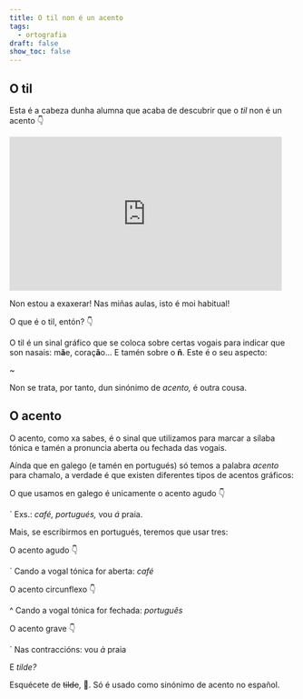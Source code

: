 ```yaml
---
title: O til non é un acento
tags:
  - ortografia
draft: false
show_toc: false
---
```

## O til
Esta é a cabeza dunha alumna que acaba de descubrir que o *til* non é un acento 👇

<iframe src="https://giphy.com/embed/l4FGvUYI0tETAQwGk" width="480" height="271" style="" frameBorder="0" class="giphy-embed" allowFullScreen></iframe>

Non estou a exaxerar! Nas miñas aulas, isto é moi habitual!

O que é o til, entón? 👇

O til é un sinal gráfico que se coloca sobre certas vogais para indicar que son nasais: m**ã**e, coraç**ã**o...
E tamén sobre o **ñ**. Este é o seu aspecto: 

<e-moji> ~ </e-moji>

Non se trata, por tanto, dun sinónimo de *acento,* é outra cousa. 

## O acento

O acento, como xa sabes, é o sinal que utilizamos para marcar a sílaba tónica e tamén a pronuncia aberta ou fechada das vogais. 

Aínda que en galego (e tamén en portugués) só temos a palabra *acento* para chamalo, a verdade é que existen diferentes tipos de acentos gráficos: 

O que usamos en galego é unicamente o acento agudo 👇 

<e-moji> ´ </e-moji>
Exs.: *café, portugués,* vou *á* praia.

Mais, se escribirmos en portugués, teremos que usar tres:

O acento agudo 👇

<e-moji> ´ </e-moji>
Cando a vogal tónica for aberta: *café*

O acento circunflexo 👇

<e-moji> ^ </e-moji>
Cando a vogal tónica for fechada: *português*

O acento grave 👇

<e-moji> ` </e-moji>
Nas contraccións: vou *à* praia


E *tilde?*

Esquécete de ~~tilde~~, 🙏. Só é usado como sinónimo de acento no español.
